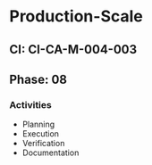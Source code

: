 # Production-Scale

## CI: CI-CA-M-004-003
## Phase: 08

### Activities
- Planning
- Execution
- Verification
- Documentation
